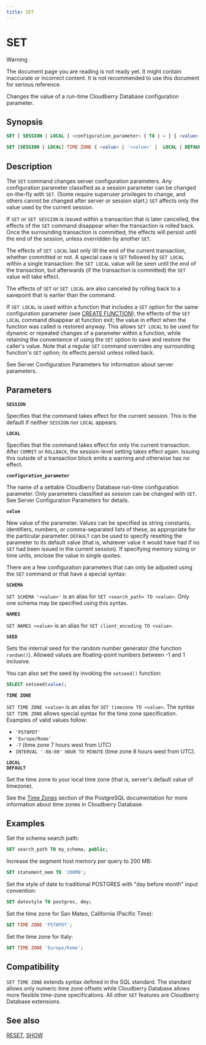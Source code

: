 ```yaml
---
title: SET
---
```


# SET

> [!WARNING]
> The document page you are reading is not ready yet. It might contain inaccurate or incorrect content. It is not recommended to use this document for serious reference.

Changes the value of a run-time Cloudberry Database configuration parameter.

## Synopsis

```sql
SET [ SESSION | LOCAL ] <configuration_parameter> { TO | = } { <value> | '<value>' | DEFAULT }

SET [SESSION | LOCAL] TIME ZONE { <value> | '<value>' |  LOCAL | DEFAULT }
```

## Description

The `SET` command changes server configuration parameters. Any configuration parameter classified as a session parameter can be changed on-the-fly with `SET`. (Some require superuser privileges to change, and others cannot be changed after server or session start.) `SET` affects only the value used by the current session.

If `SET` or `SET SESSION` is issued within a transaction that is later cancelled, the effects of the `SET` command disappear when the transaction is rolled back. Once the surrounding transaction is committed, the effects will persist until the end of the session, unless overridden by another `SET`.

The effects of `SET LOCAL` last only till the end of the current transaction, whether committed or not. A special case is `SET` followed by `SET LOCAL` within a single transaction: the `SET LOCAL` value will be seen until the end of the transaction, but afterwards (if the transaction is committed) the `SET` value will take effect.

The effects of `SET` or `SET LOCAL` are also canceled by rolling back to a savepoint that is earlier than the command.

If `SET LOCAL` is used within a function that includes a `SET` option for the same configuration parameter (see [CREATE FUNCTION](/docs/sql-stmts/sql-stmt-create-function.md)), the effects of the `SET LOCAL` command disappear at function exit; the value in effect when the function was called is restored anyway. This allows `SET LOCAL` to be used for dynamic or repeated changes of a parameter within a function, while retaining the convenience of using the `SET` option to save and restore the caller's value. Note that a regular `SET` command overrides any surrounding function's `SET` option; its effects persist unless rolled back.

See Server Configuration Parameters for information about server parameters.

## Parameters

**`SESSION`**

Specifies that the command takes effect for the current session. This is the default if neither `SESSION` nor `LOCAL` appears.

**`LOCAL`**

Specifies that the command takes effect for only the current transaction. After `COMMIT` or `ROLLBACK`, the session-level setting takes effect again. Issuing this outside of a transaction block emits a warning and otherwise has no effect.

**`configuration_parameter`**

The name of a settable Cloudberry Database run-time configuration parameter. Only parameters classified as *session* can be changed with `SET`. See Server Configuration Parameters for details.

**`value`**

New value of the parameter. Values can be specified as string constants, identifiers, numbers, or comma-separated lists of these, as appropriate for the particular parameter. `DEFAULT` can be used to specify resetting the parameter to its default value (that is, whatever value it would have had if no `SET` had been issued in the current session). If specifying memory sizing or time units, enclose the value in single quotes.

There are a few configuration parameters that can only be adjusted using the `SET` command or that have a special syntax:

**`SCHEMA`**

`SET SCHEMA '<value>'` is an alias for `SET <search_path> TO <value>`. Only one schema may be specified using this syntax.

**`NAMES`**

`SET NAMES <value>` is an alias for `SET client_encoding TO <value>`.

**`SEED`**

Sets the internal seed for the random number generator (the function `random()`). Allowed values are floating-point numbers between -1 and 1 inclusive.

You can also set the seed by invoking the `setseed()` function:

```sql
SELECT setseed(value);
```

**`TIME ZONE`**

`SET TIME ZONE <value>` is an alias for `SET timezone TO <value>`. The syntax `SET TIME ZONE` allows special syntax for the time zone specification. Examples of valid values follow:

- `'PST8PDT'`
- `'Europe/Rome'`
- `-7` (time zone 7 hours west from UTC)
- `INTERVAL '-08:00' HOUR TO MINUTE` (time zone 8 hours west from UTC).

**`LOCAL`**<br />
**`DEFAULT`**

Set the time zone to your local time zone (that is, server's default value of timezone).

See the [Time Zones](https://www.postgresql.org/docs/12/datatype-datetime.html#DATATYPE-TIMEZONES) section of the PostgreSQL documentation for more information about time zones in Cloudberry Database.

## Examples

Set the schema search path:

```sql
SET search_path TO my_schema, public;
```

Increase the segment host memory per query to 200 MB:

```sql
SET statement_mem TO '200MB';
```

Set the style of date to traditional POSTGRES with "day before month" input convention:

```sql
SET datestyle TO postgres, dmy;
```

Set the time zone for San Mateo, California (Pacific Time):

```sql
SET TIME ZONE 'PST8PDT';
```

Set the time zone for Italy:

```sql
SET TIME ZONE 'Europe/Rome'; 
```

## Compatibility

`SET TIME ZONE` extends syntax defined in the SQL standard. The standard allows only numeric time zone offsets while Cloudberry Database allows more flexible time-zone specifications. All other `SET` features are Cloudberry Database extensions.

## See also

[RESET](/docs/sql-stmts/sql-stmt-reset.md), [SHOW](/docs/sql-stmts/sql-stmt-show.md)
